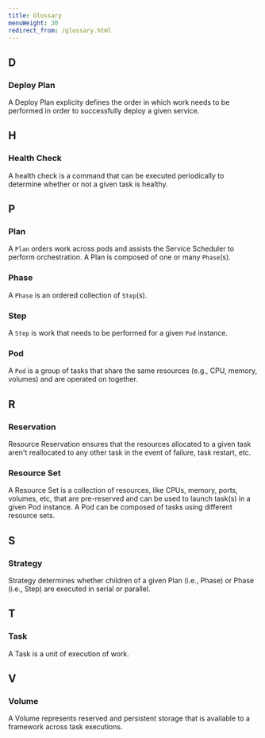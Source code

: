 ```yaml
---
title: Glossary
menuWeight: 30
redirect_from: /glossary.html
---
```


## D

### Deploy Plan
A Deploy Plan explicity defines the order in which work needs to be performed in order to successfully deploy a given service.

## H

### Health Check
A health check is a command that can be executed periodically to determine whether or not a given task is healthy.

## P

### Plan
A `Plan` orders work across pods and assists the Service Scheduler to perform orchestration. A Plan is composed of one or many `Phase`(s).

### Phase
A `Phase` is an ordered collection of `Step`(s).

### Step
A `Step` is work that needs to be performed for a given `Pod` instance.

### Pod
A `Pod` is a group of tasks that share the same resources (e.g., CPU, memory, volumes) and are operated on together.

## R

### Reservation
Resource Reservation ensures that the resources allocated to a given task aren't reallocated to any other task in the event of failure, task restart, etc.

### Resource Set
A Resource Set is a collection of resources, like CPUs, memory, ports, volumes, etc, that are pre-reserved and can be used to launch task(s) in a given Pod instance. A Pod can be composed of tasks using different resource sets.

## S

### Strategy
Strategy determines whether children of a given Plan (i.e., Phase) or Phase (i.e., Step) are executed in serial or parallel.

## T

### Task
A Task is a unit of execution of work.

## V

### Volume
A Volume represents reserved and persistent storage that is available to a framework across task executions.
